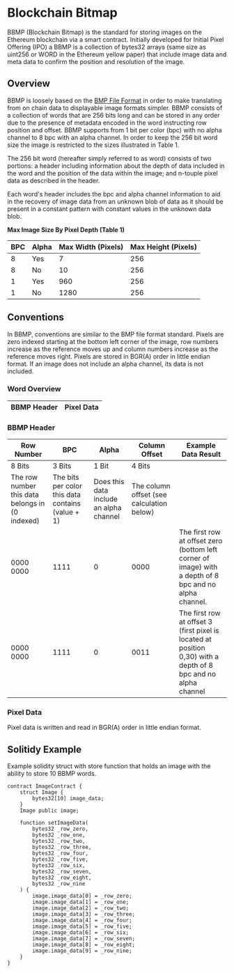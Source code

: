 # Blockchain Bitmap

BBMP (Blockchain Bitmap) is the standard for storing images on the Ethereum blockchain via a smart contract. Initially developed for Initial Pixel Offering (IPO) a BBMP is a collection of bytes32 arrays (same size as uint256 or WORD in the Ethereum yellow paper) that include image data and meta data to confirm the position and resolution of the image.

## Overview
BBMP is loosely based on the [BMP File Format](https://en.wikipedia.org/wiki/BMP_file_format) in order to make translating from on chain data to displayable image formats simpler. BBMP consists of a collection of words that are 256 bits long and can be stored in any order due to the presence of metadata encoded in the word instructing row position and offset. BBMP supports from 1 bit per color (bpc) with no alpha channel to 8 bpc with an alpha channel. In order to keep the 256 bit word size the image is restricted to the sizes illustrated in Table 1.

The 256 bit word (hereafter simply referred to as word) consists of two portions: a header including information about the depth of data included in the word and the position of the data within the image; and n-touple pixel data as described in the header.

Each word's header includes the bpc and alpha channel information to aid in the recovery of image data from an unknown blob of data as it should be present in a constant pattern with constant values in the unknown data blob.


**Max Image Size By Pixel Depth (Table 1)**

| BPC | Alpha |	Max Width (Pixels)| Max Height (Pixels)
|-----|-------|------------------- |--------------------
|8 | Yes | 7 |	256   |
|8 | No  |10	 | 256 |
|1 | Yes | 960 | 256  |
|1 | No | 1280 | 256 |

## Conventions
In BBMP, conventions are similar to the BMP file format standard. Pixels are zero indexed starting at the bottom left corner of the image, row numbers increase as the reference moves up and column numbers increase as the reference moves right. Pixels are stored in BGR(A) order in little endian format. If an image does not include an alpha channel, its data is not included.

### Word Overview

| BBMP Header | Pixel Data |
|-------------|------------|

### BBMP Header
| Row Number | BPC | Alpha | Column Offset | Example Data Result |
|------------|-----|-------|---------------|---------------------|
| 8 Bits	|3 Bits |1 Bit | 4 Bits
| The row number this data belongs in (0 indexed)| The bits per color this data contains (value + 1) | Does this data include an alpha channel | The column offset (see calculation below) |
| 0000 0000  | 1111	| 0 | 0000 | The first row at offset zero (bottom left corner of image) with a depth of 8 bpc and no alpha channel.|
| 0000 0000 |	1111 |	0 |	0011 |	The first row at offset 3 (first pixel is located at position 0,30) with a depth of 8 bpc and no alpha channel|

### Pixel Data
Pixel data is written and read in BGR(A) order in little endian format.

## Solitidy Example
Example solidity struct with store function that holds an image with the ability to store 10 BBMP words.

```solidity
contract ImageContract {
    struct Image {
        bytes32[10] image_data;
    }
    Image public image;

    function setImageData(
        bytes32 _row_zero,
        bytes32 _row_one,
        bytes32 _row_two,
        bytes32 _row_three,
        bytes32 _row_four,
        bytes32 _row_five,
        bytes32 _row_six,
        bytes32 _row_seven,
        bytes32 _row_eight,
        bytes32 _row_nine
    ) {
        image.image_data[0] = _row_zero;
        image.image_data[1] = _row_one;
        image.image_data[2] = _row_two;
        image.image_data[3] = _row_three;
        image.image_data[4] = _row_four;
        image.image_data[5] = _row_five;
        image.image_data[6] = _row_six;
        image.image_data[7] = _row_seven;
        image.image_data[8] = _row_eight;
        image.image_data[9] = _row_nine;
    }
}
```
